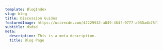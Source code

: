 ```yaml
---
template: BlogIndex
slug: blog
title: Discussion Guides
featuredImage: https://ucarecdn.com/42229932-a849-484f-9777-a935adb75f18/
subtitle: dsdsd
meta:
  description: This is a meta description.
  title: Blog Page
---
```

